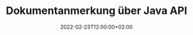 ---
############################# Static ############################
layout: "product"
date: 2022-02-23T12:00:00+02:00
draft: false

product: "Annotation"
product_tag: "annotation"
platform: "Java"
platform_tag: "java"

############################# Head ############################
head_title: "Java Document Annotation API | Anzeigen und Kommentieren von PDF-Word-Excel-PPTX-Bildern"
head_description: "Java Document Annotation API. Anzeigen, Markieren, Kommentieren und Kommentieren der Dateiformate PDF Word DOCX, Excel XLSX, PPTX, EML EMLX, VSS VSD, OTP, CAD und Bild."

############################# Header ##########################
title: "Dokumentanmerkung über Java API"
description: "Erstellen Sie Java-Anwendungen mit Funktionen zum Anzeigen und Kommentieren von PDF-, HTML-, MS Office- und anderen Dokumentformaten, ohne externe Software installieren zu müssen."
button:
    enable: true
    icon: "fas fa-arrow-down"
    label: "Download kostenlose Testversion"
    link: "https://downloads.groupdocs.com/annotation/java"

############################# SubMenu #########################
submenu:
    enable: true
    
    left:
        img_alt: "GroupDocs.Annotation for Java"
        image: "https://www.groupdocs.cloud/templates/groupdocs/images/product-logos/groupdocs-annotation-java.png"
        product: "GroupDocs.Annotation"
        platform: "Java"

    middle:
        button:
            # button loop
            - link: "#features"
              text: "Merkmale"

            # button loop
            - link: "https://products.groupdocs.app/annotation"
              text: "Live-Demos"

            # button loop
            - link: "https://purchase.groupdocs.com/pricing/annotation/java"
              text: "Preisgestaltung"

    right:
        link_download: "https://downloads.groupdocs.com/annotation"
        link_learn: "https://docs.groupdocs.com/annotation/java/"
        link_buy: "https://purchase.groupdocs.com"

############################# Overview ############################
overview:
    enable: true
    content: |
      GroupDocs.Annotation Java API ist ein Produkt, das Ihnen die Arbeit mit Anmerkungen in Dokumenten auf verschiedenen Plattformen und Betriebssystemen wie Android, MacOS, Linux, Windows ermöglicht. GroupDocs.Annotation bietet eine Bibliothek mit einer einfachen API, die viele Vorteile bietet: Wenn Sie beispielsweise die Vertraulichkeit der Daten wahren oder auswählen müssen, wie viel Leistung Sie für die Arbeit mit der Bibliothek benötigen oder die Arbeit teilweise mit Anmerkungen ändern möchten, ist die Bibliothek sehr hilfreich leicht und flexibel.

      GroupDocs.Annotation für Java API ermöglicht Ihnen die Arbeit mit verschiedenen Arten von Anmerkungen, darunter: Text, Polylinie, Fläche, Unterstreichung, Punkt, Wasserzeichen, Pfeil, Ellipse, Textersetzung, Abstand, Textfeld, Ressourcenschwärzung usw. Und unterstützt die meisten Beliebte Dokumentenformate wie: PDF, HTML, Microsoft Office Word, Excel-Tabellen, PowerPoint-Präsentationen, Visio, Outlook-E-Mails, Bilder, Metadateien, CAD-Zeichnungen und verschiedene andere Formate. Die API bietet die Möglichkeit, Miniaturansichten von Dokumentseiten abzurufen und unterstützt das Importieren und Exportieren von Anmerkungen in und aus PDF-Dateien.

      Mithilfe der Bibliothek können Sie [hinzufügen](/annotation/java/bmp/), [bearbeiten](/annotation/java/bmp/), [extrahieren](/annotation/java/bmp/) und [löschen](/annotation/java/bmp/) Anmerkungen aus Dokumenten hinzufügen, Dokumente drehen, Miniaturansichten ändern. Dies ist keine vollständige Liste aller Möglichkeiten. Es bietet außerdem einen umfassenden Satz an Datenobjekten, mit denen Sie Anmerkungseigenschaften in allen unterstützten Dokumentformaten an Ihre Anforderungen anpassen können.

      Die Arbeit mit der GroupDocs.Annotation for Java API ist sehr einfach und besteht aus nur wenigen Grundschritten. Zuerst müssen Sie eine Lizenz einrichten, dann die Datei auswählen, mit der Sie arbeiten möchten, dann irgendwie mit Dokumentanmerkungen manipulieren (löschen/bearbeiten/extrahieren/löschen) und das Ergebnis speichern. Weitere Informationen finden Sie in der Produktdokumentation (https://docs.groupdocs.com/annotation/java/getting-started/) oder in unseren Beispielen (https://github.com/groupdocs-annotation/GroupDocs.Annotation). -for-Java) festgelegt.
      
      GroupDocs.Annotation wird regelmäßig aktualisiert und unterstützt seine Kunden. Sie sind jederzeit willkommen, uns Fragen zu stellen, Ihre Ideen zu senden oder uns Ihren Bedarf an etwas Neuem mitzuteilen, und wir werden es gerne in unseren neuen Versionen umsetzen.
    tabs:
      enable: true
      
      ## TAB ONE ##
      tab_one:
        description: |
          Im Folgenden finden Sie eine Übersicht über GroupDocs.Annotation für Java:
      
        right:
          enable: true
          icon: "fab fa-html5"
          title:  Überblick
          content: |
            * Anmerkungen hinzufügen
            * Anmerkungen exportieren 
            * Anmerkungen importieren
            * Antwortbasierte Kommentare
            * Anmerkungskompatibilität
      
      ## TAB TWO ##
      tab_two:
        description: |
          GroupDocs.Annotation für Java unterstützt alle gängigen [Dokumentdateiformate](https://docs.groupdocs.com/annotation/java/supported-document-formats/), einschließlich: Microsoft Office, PDF, Bilder und viele andere.

        left:
          enable: true
          table:
            # table loop
            - title: "Microsoft Office Formats"
              content: |
                * **Word**: [DOC](/annotation/java/doc/), [DOCX](/annotation/java/docx/), [DOCM](/annotation/java/docm/), [DOT](/annotation/java/dot/), [DOTX](/annotation/java/dotx/), [RTF](/annotation/java/rtf/)
                * **Excel**: [XLS](/annotation/java/xls/), [XLSX](/annotation/java/xlsx/), [XLSB](/annotation/java/xlsb/), [XLSM](/annotation/java/xlsm/)
                * **PowerPoint**: [PPT](/annotation/java/ppt/), [PPTX](/annotation/java/pptx/), [PPS](/annotation/java/pps/), [PPSX](/annotation/java/ppsx/), [POTM](/annotation/java/potm/), [POTX](/annotation/java/potx/), [PPSM](/annotation/java/ppsm/), [PPTM](/annotation/java/pptm/), [WMF](/annotation/java/wmf/), [EMF](/annotation/java/emf/)
                * **Outlook**: [EML](/annotation/java/eml/), [EMLX](/annotation/java/emlx/), [MSG](/annotation/java/msg/)
                * **Visio**: [VSS](/annotation/java/vss/), [VST](/annotation/java/vst/), [VSD](/annotation/java/vsd/), [VSDX](/annotation/java/vsdx/), [VSX](/annotation/java/vsx/)

        right:
          enable: true
          table:
            # table loop
            - title: "Other Formats"
              content: |
                * **Portable**: [PDF](/annotation/java/pdf/) (PDF/A-1a, PDF/A-1b, PDF/A-2a)
                * **OpenDocument**: [ODT](/annotation/java/odt/), [ODS](/annotation/java/ods/), [ODP](/annotation/java/odp/)
                * **Images**: [BMP](/annotation/java/bmp/), [JPG](/annotation/java/jpg/), [JPEG](/annotation/java/jpeg/), [TIFF](/annotation/java/tiff/), [TIF](/annotation/java/tif/), [PNG](/annotation/java/png/), [GIF](/annotation/java/gif/), [DCM](/annotation/java/dcm/), [DICOM](/annotation/java/dicom/)
                * **AutoCAD**: [DWG](/annotation/java/dwg/), [DXF](/annotation/java/dxf/), [CAD](/annotation/java/cad/)
                * **Other**: [HTM](/annotation/java/htm/), [HTML](/annotation/java/html/), [CSV](/annotation/java/csv/), [DJVU](/annotation/java/djvu/), [OTP](/annotation/java/otp/), [OTT](/annotation/java/ott/)

      ## TAB THREE ##
      tab_three:
        description: |
          GroupDocs.Annotation für Java unterstützt folgende Betriebssysteme, Frameworks und Paketmanager:
        
        left:
          enable: true
          table:
            # table loop
            - icon: "fab fa-windows"
              title:  Betriebssysteme
              content: |
                * Microsoft Windows Desktop
                * Microsoft Windows Server
                * Linux
                * MacOS

            # table loop
            - icon: "fas fa-code"
              title:  Unterstützte Frameworks
              content: |
                * Java 7 (1.7) and above

        right:
          enable: true
          table:
            # table loop
            - icon: "fas fa-cogs"
              title:  Entwicklungsumgebungen
              content: |
                * NetBeans
                * IntelliJ IDEA
                * Eclipse

            # table loop
            - icon: "fas fa-tools"
              title:  Build-Automatisierungstool
              content: |
                * Maven

############################# Features ############################
features:
    enable: true
    title: GroupDocs.Annotation für Java-Funktionen

    feature:
      # feature loop
      - icon: "fas fa-copy"
        link: "https://docs.groupdocs.com/annotation/java/add-area-annotation/"
        content: Fügen Sie Bereichsanmerkungen im Dokument hinzu und verknüpfen Sie einfache und verschachtelte Kommentare

      # feature loop
      - icon: "fas fa-eye"
        link: "https://docs.groupdocs.com/annotation/java/add-arrow-annotation/"
        content: Zeigen Sie mithilfe der Pfeilanmerkung auf einen bestimmten Inhalt

      # feature loop
      - icon: "fas fa-bolt"
        link: "https://docs.groupdocs.com/annotation/java/add-watermark-annotation/"
        content: Setzen Sie Textwasserzeichen auf PDF, Folien, Excel-Arbeitsblätter, Bilder und Diagramme in abgewinkelter Position
      
      # feature loop
      - icon: "fas fa-file-powerpoint"
        link: "https://docs.groupdocs.com/annotation/java/add-point-annotation/"
        content: Fügen Sie mithilfe der Punktanmerkung Popup-Kommentare an jeder Stelle im Dokument hinzu

      # feature loop
      - icon: "fas fa-code"
        link: "https://docs.groupdocs.com/annotation/java/add-polyline-annotation/"
        content: Verwenden Sie Polylinienanmerkungen, um eine Folge von Liniensegmenten, Bogensegmenten oder beidem zu verbinden

      # feature loop
      - icon: "fas fa-cloud"
        link: "https://docs.groupdocs.com/annotation/java/add-ellipse-annotation/"
        content: Fügen Sie Ellipsenanmerkungen zu PDFs, Word-Dokumenten, Tabellenkalkulationen, Präsentationen, Diagrammen und Bildern hinzu

      # feature loop
      - icon: "fas fa-remove-format"
        link: "https://docs.groupdocs.com/annotation/java/add-watermark-annotation/"
        content: Fügen Sie abgewinkelte Wasserzeichen für PDF, PowerPoint, Excel, Bilder und Diagramme hinzu

      # feature loop
      - icon: "fas fa-comment-slash"
        link: "https://docs.groupdocs.com/annotation/java/add-underline-annotation/"
        content: Rufen Sie die Koordinaten der Textanmerkung in der Bilddarstellung eines Dokuments ab

      # feature loop
      - icon: "fas fa-location-arrow"
        link: "https://docs.groupdocs.com/annotation/java/add-annotation-to-the-document/"
        content: Unterstreichen, durchstreichen oder ändern Sie bestimmten Text in einem Dokument

      # feature loop
      - icon: "fas fa-border-all"
        link: "https://docs.groupdocs.com/annotation/java/add-annotation-to-the-document/"
        content: Fügen Sie einem Dokument einen Textstempel oder ein Wasserzeichen und ein Textfeld hinzu

      # feature loop
      - icon: "fas fa-wrench"
        link: "https://docs.groupdocs.com/annotation/java/add-point-annotation/"
        content: Importieren und exportieren Sie Anmerkungen zwischen Word-Dokumenten und PowerPoint-Präsentationen

      # feature loop
      - icon: "fas fa-columns"
        link: "https://docs.groupdocs.com/annotation/java/add-strikeout-annotation/"
        content: Kommentieren Sie Excel-Tabellen mit den Anmerkungstypen „Text“, „Textersetzung“, „Wasserzeichen“ und „Ressourcenschwärzung“.

      # feature loop
      - icon: "fas fa-file-word"
        link: "https://docs.groupdocs.com/annotation/java/get-file-info/"
        content: Fügen Sie PowerPoint-Präsentationen und -Folien Polylinien, Durchstreichungen, Unterstreichungen oder Textanmerkungen hinzu

      # feature loop
      - icon: "fas fa-envelope"
        link: "https://docs.groupdocs.com/annotation/java/basic-usage/"
        content: Markieren Sie Punktanmerkungen in Präsentationen mithilfe von X- und Y-Koordinaten

      # feature loop
      - icon: "fas fa-print"
        link: "https://docs.groupdocs.com/annotation/java/add-strikeout-annotation/"
        content: Fügen Sie Bildern durchgestrichene, Text-, Unterstreichungs- oder Polylinienanmerkungen hinzu

      # feature loop
      - icon: "fas fa-file-archive"
        link: "https://docs.groupdocs.com/annotation/java/add-link-annotation/"
        content: Rufen Sie Dokumentinformationen und Bilder für Visio-Diagramme wie VSS und VSD ab
      
      # feature loop
      - icon: "fas fa-file-code"
        link: "https://docs.groupdocs.com/annotation/java/basic-usage/"
        content: Erhalten Sie Miniaturansichten der Dokumentseiten und arbeiten Sie mit mehrseitigen TIFF-Dateien

      # feature loop
      - icon: "fas fa-file-excel"
        link: "https://docs.groupdocs.com/annotation/java/get-file-info/"
        content: Rufen Sie alle Anmerkungen eines Dokuments mit einem einzigen Funktionsaufruf ab

      # feature loop
      - icon: "fas fa-heading"
        link: "https://docs.groupdocs.com/annotation/java/add-link-annotation/"
        content: Fügen Sie Linkanmerkungen zu PDF-, Word- und PowerPoint-Präsentationen hinzu

      # feature loop
      - icon: "fas fa-project-diagram"
        link: "https://docs.groupdocs.com/annotation/java/add-point-annotation/"
        content: SVG Path Parsing-Unterstützung für PDF, Word, Diagramme, Folien und andere wichtige Dokumentformate

      # feature loop
      - icon: "fas fa-cube"
        link: "https://docs.groupdocs.com/annotation/java/technical-support/"
        content: Unterstützung für das Hinzufügen von Wasserzeichenanmerkungen zu Word-Dokumenten und die Bereinigung für Textersetzung

      # feature loop
      - icon: "fab fa-uncharted"
        link: "https://docs.groupdocs.com/annotation/java/technical-support/"
        content: Unterstützung der Formverarbeitung in Diagrammen für Textanmerkungen
  
      # feature loop
      - icon: "fab fa-uncharted"
        link: "https://docs.groupdocs.com/annotation/java/advanced-usage/"
        content: Sparen Sie Zeit, indem Sie Seitenvorschauen von Dokumenten für eine schnellere Verarbeitung zwischenspeichern
  
      # feature loop
      - icon: "fab fa-uncharted"
        link: "https://docs.groupdocs.com/annotation/java/add-annotation-to-the-document/"
        content: Kommentieren Sie problemlos Word-, Excel- und PowerPoint-Dokumente, auch in älteren Formaten

      # feature loop
      - icon: "fab fa-uncharted"
        link: "https://docs.groupdocs.com/annotation/java/add-distance-annotation/"
        content: Zeigen Sie Beschriftungen für Entfernungsanmerkungen für Excel, PowerPoint und Diagramme an

############################# Support ############################
support:
    enable: true

############################# Solutions ############################
solutions:
    enable: true
    title: GroupDocs.Annotation bietet APIs zur Dokumentanzeige für andere gängige Entwicklungsumgebungen

    solution:
        # solution loop
        - img_alt: "GroupDocs.Annotation for .NET"
          image: "https://www.groupdocs.cloud/templates/groupdocs/images/product-logos/groupdocs-annotation-net.png"
          product: "GroupDocs.Annotation"
          platform: ".NET"
          link: "/annotation/net/"

############################# Back to top ###############################
back_to_top:
  enable: true
---